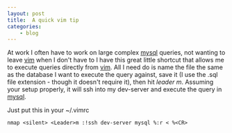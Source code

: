 ```yaml
---
layout: post
title:  A quick vim tip
categories:
    - blog
---
```

At work I often have to work on large complex [mysql][mysql] queries, not wanting to leave [vim][vim] when I don't have to I have this great little shortcut that allows me to execute queries directly from [vim][vim]. All I need do is name the file the same as the database I want to execute the query against, save it (I use the .sql file extension - though it doesn't require it), then hit <em>leader m</em>. Assuming your setup properly, it will ssh into my dev-server and execute the query in [mysql][mysql].

Just put this in your ~/.vimrc

```
nmap <silent> <Leader>m :!ssh dev-server mysql %:r < %<CR>
```

[mysql]:    http://mysql.org
[vim]:      http://vim.org
